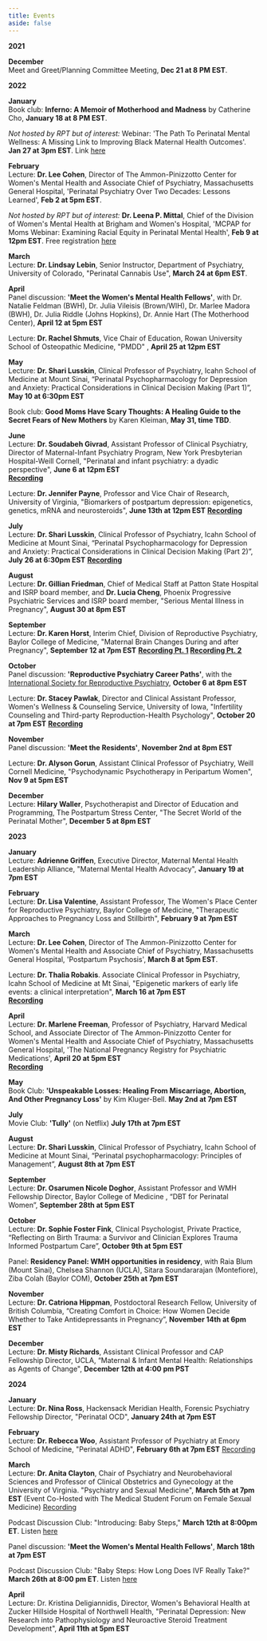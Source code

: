 ```yaml
---
title: Events
aside: false
---
```

**2021**

**December**\
Meet and Greet/Planning Committee Meeting, **Dec 21 at 8 PM EST**.

**2022**

**January**\
Book club: __Inferno: A Memoir of Motherhood and Madness__ by Catherine Cho, **January 18 at 8 PM EST**. 

*Not hosted by RPT but of interest:* Webinar: 'The Path To Perinatal Mental Wellness: A Missing Link to Improving Black Maternal Health Outcomes'. **Jan 27 at 3pm EST**. Link [here](https://bit.ly/3HGiApZ)

**February**\
Lecture: **Dr. Lee Cohen**, Director of The Ammon-Pinizzotto Center for Women's Mental Health and Associate Chief of Psychiatry, Massachusetts General Hospital, 'Perinatal Psychiatry Over Two Decades: Lessons Learned', **Feb 2 at 5pm EST**. 

*Not hosted by RPT but of interest:* **Dr. Leena P. Mittal**, Chief of the Division of Women's Mental Health at Brigham and Women's Hospital, 'MCPAP for Moms Webinar: Examining Racial Equity in Perinatal Mental Health', **Feb 9 at 12pm EST**. Free registration [here](https://beaconhealthoptions.zoom.us/webinar/register/WN_NIr0KNz4T-yVHTNnVaEb7g)

**March**\
Lecture: **Dr. Lindsay Lebin**, Senior Instructor, Department of Psychiatry, University of Colorado, "Perinatal Cannabis Use", **March 24 at 6pm EST**. 

**April**\
Panel discussion: **'Meet the Women's Mental Health Fellows'**, with Dr. Natalie Feldman (BWH), Dr. Julia Vileisis (Brown/WIH), Dr. Marlee Madora (BWH), Dr. Julia Riddle (Johns Hopkins), Dr. Annie Hart (The Motherhood Center), **April 12 at 5pm EST** 

Lecture: **Dr. Rachel Shmuts**, Vice Chair of Education, Rowan University School of Osteopathic Medicine, "PMDD" , **April 25 at 12pm EST**

**May**\
Lecture: **Dr. Shari Lusskin**, Clinical Professor of Psychiatry, Icahn School of Medicine at Mount Sinai, “Perinatal Psychopharmacology for Depression and Anxiety: Practical Considerations in Clinical Decision Making (Part 1)”, **May 10 at 6:30pm EST**

Book club: __Good Moms Have Scary Thoughts: A Healing Guide to the Secret Fears of New Mothers__ by Karen Kleiman, **May 31, time TBD**. 

**June**\
Lecture: **Dr. Soudabeh Givrad**, Assistant Professor of Clinical Psychiatry, Director of Maternal-Infant Psychiatry Program, New York Presbyterian Hospital-Weill Cornell, "Perinatal and infant psychiatry: a dyadic perspective", **June 6 at 12pm EST**\
**[Recording](https://youtu.be/MaM_9XSfbWw)**

Lecture: **Dr. Jennifer Payne**, Professor and Vice Chair of Research, University of Virginia, "Biomarkers of postpartum depression: epigenetics, genetics, mRNA and neurosteroids", **June 13th at 12pm EST**
**[Recording](https://youtu.be/3sA-OmtYUyo)**

**July**\
Lecture: **Dr. Shari Lusskin**, Clinical Professor of Psychiatry, Icahn School of Medicine at Mount Sinai, “Perinatal Psychopharmacology for Depression and Anxiety: Practical Considerations in Clinical Decision Making (Part 2)”, **July 26 at 6:30pm EST**
**[Recording](https://youtu.be/XDOH74UwnRs)**

**August**\
Lecture: **Dr. Gillian Friedman**, Chief of Medical Staff at Patton State Hospital and ISRP board member, and **Dr. Lucia Cheng**, Phoenix Progressive Psychiatric Services and ISRP board member,  "Serious Mental Illness in Pregnancy", **August 30 at 8pm EST**

**September**\
Lecture: **Dr. Karen Horst**, Interim Chief, Division of Reproductive Psychiatry, Baylor College of Medicine, "Maternal Brain Changes During and after Pregnancy", **September 12 at 7pm EST**
**[Recording Pt. 1](https://youtu.be/kEOCIZLIYyI) [Recording Pt. 2](https://youtu.be/5Ut9M1NvxYk)**

**October**\
Panel discussion: **'Reproductive Psychiatry Career Paths'**, with the [International Society for Reproductive Psychiatry](https://reproductivepsychiatry.com/), **October 6 at 8pm EST** 

Lecture: **Dr. Stacey Pawlak**, Director and Clinical Assistant Professor, Women's Wellness & Counseling Service, University of Iowa, "Infertility Counseling and Third-party Reproduction-Health Psychology", **October 20 at 7pm EST**
**[Recording](https://youtu.be/vupRTIk1HN4)**

**November**\
Panel discussion: **'Meet the Residents'**, **November 2nd at 8pm EST**

Lecture: **Dr. Alyson Gorun**, Assistant Clinical Professor of Psychiatry, Weill Cornell Medicine, "Psychodynamic Psychotherapy in Peripartum Women", **Nov 9 at 5pm EST**

**December**\
Lecture: **Hilary Waller**, Psychotherapist and Director of Education and Programming, The Postpartum Stress Center, "The Secret World of the Perinatal Mother", **December 5 at 8pm EST**

**2023**

**January**\
Lecture: **Adrienne Griffen**, Executive Director, Maternal Mental Health Leadership Alliance, "Maternal Mental Health Advocacy", **January 19 at 7pm EST**

**February**\
Lecture: **Dr. Lisa Valentine**, Assistant Professor, The Women's Place Center for Reproductive Psychiatry, Baylor College of Medicine, "Therapeutic Approaches to Pregnancy Loss and Stillbirth", **February 9 at 7pm EST**

**March**\
Lecture: **Dr. Lee Cohen**, Director of The Ammon-Pinizzotto Center for Women's Mental Health and Associate Chief of Psychiatry, Massachusetts General Hospital, 'Postpartum Psychosis', **March 8 at 5pm EST**. 

Lecture: **Dr. Thalia Robakis**. Associate Clinical Professor in Psychiatry, Icahn School of Medicine at Mt Sinai, "Epigenetic markers of early life events: a clinical interpretation", **March 16 at 7pm EST**\
**[Recording](https://youtu.be/nj4eS8f55T0)**

**April**\
Lecture: **Dr. Marlene Freeman**, Professor of Psychiatry, Harvard Medical School, and Associate Director of The Ammon-Pinizzotto Center for Women's Mental Health and Associate Chief of Psychiatry, Massachusetts General Hospital, 'The National Pregnancy Registry for Psychiatric Medications', **April 20 at 5pm EST**\
**[Recording](https://youtu.be/tk6MSwrlQVQ)**

**May**\
Book Club: __'Unspeakable Losses: Healing From Miscarriage, Abortion, And Other Pregnancy Loss'__ by Kim Kluger-Bell. **May 2nd at 7pm EST**

**July**\
Movie Club: __'Tully'__ (on Netflix) **July 17th at 7pm EST**

**August**\
Lecture: **Dr. Shari Lusskin**, Clinical Professor of Psychiatry, Icahn School of Medicine at Mount Sinai, “Perinatal psychopharmacology: Principles of Management”, **August 8th at 7pm EST**

**September**\
Lecture: **Dr. Osarumen Nicole Doghor**, Assistant Professor and WMH Fellowship Director, Baylor College of Medicine , “DBT for Perinatal Women”, **September 28th at 5pm EST**

**October**\
Lecture: **Dr. Sophie Foster Fink**, Clinical Psychologist, Private Practice, “Reflecting on Birth Trauma: a Survivor and Clinician Explores Trauma Informed Postpartum Care”, **October 9th at 5pm EST**

Panel: **Residency Panel: WMH opportunities in residency**, with Raia Blum (Mount Sinai), Chelsea Shannon (UCLA), Sitara Soundararajan (Montefiore), Ziba Colah (Baylor COM),  **October 25th at 7pm EST**

**November**\
Lecture: **Dr. Catriona Hippman**, Postdoctoral Research Fellow, University of British Columbia, “Creating Comfort in Choice: How Women Decide Whether to Take Antidepressants in Pregnancy”, **November 14th at 6pm EST**

**December**\
Lecture: **Dr. Misty Richards**, Assistant Clinical Professor and CAP Fellowship Director, UCLA, “Maternal & Infant Mental Health: Relationships as Agents of Change", **December 12th at 4:00 pm PST**

**2024**

**January**\
Lecture: **Dr. Nina Ross**, Hackensack Meridian Health, Forensic Psychiatry Fellowship Director, "Perinatal OCD", **January 24th at 7pm EST**

**February**\
Lecture: **Dr. Rebecca Woo**, Assistant Professor of Psychiatry at Emory School of Medicine, "Perinatal ADHD", **February 6th at 7pm EST** [Recording](https://youtu.be/W7GHwM6Y8MU)

**March**\
Lecture: **Dr. Anita Clayton**, Chair of Psychiatry and Neurobehavioral Sciences and Professor of Clinical Obstetrics and Gynecology at the University of Virginia. "Psychiatry and Sexual Medicine",  **March 5th at 7pm EST** (Event Co-Hosted with The Medical Student Forum on Female Sexual Medicine) [Recording](https://youtu.be/PoQkP1tFzFk)

Podcast Discussion Club: "Introducing: Baby Steps," **March 12th at 8:00pm ET**. Listen [here](https://podcasts.apple.com/ie/podcast/introducing-baby-steps/id1620971837?i=1000632474266)

Panel discussion: **'Meet the Women's Mental Health Fellows'**, **March 18th at 7pm EST** 

Podcast Discussion Club:  "Baby Steps: How Long Does IVF Really Take?" **March 26th at 8:00 pm ET**. Listen [here](https://open.spotify.com/episode/4R3iZk4w4I1wDpXAE67m1U)

**April**\
Lecture: Dr. Kristina Deligiannidis, Director, Women's Behavioral Health at Zucker Hillside Hospital of Northwell Health, "Perinatal Depression: New Research into Pathophysiology and Neuroactive Steroid Treatment Development", **April 11th at 5pm EST** 



